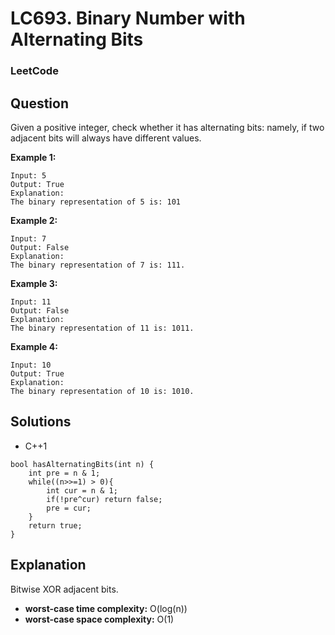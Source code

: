 # LC693. Binary Number with Alternating Bits

### LeetCode

## Question

Given a positive integer, check whether it has alternating bits: namely, if two adjacent bits will always have different values.

**Example 1:**

```
Input: 5
Output: True
Explanation:
The binary representation of 5 is: 101
```

**Example 2:**

```
Input: 7
Output: False
Explanation:
The binary representation of 7 is: 111.
```

**Example 3:**

```
Input: 11
Output: False
Explanation:
The binary representation of 11 is: 1011.
```

**Example 4:**

```
Input: 10
Output: True
Explanation:
The binary representation of 10 is: 1010.
```

## Solutions

* C++1
```
bool hasAlternatingBits(int n) {
    int pre = n & 1;
    while((n>>=1) > 0){
        int cur = n & 1;
        if(!pre^cur) return false;
        pre = cur;
    }
    return true;
}
```

## Explanation

Bitwise XOR adjacent bits.

* **worst-case time complexity:** O(log(n))
* **worst-case space complexity:** O(1)



